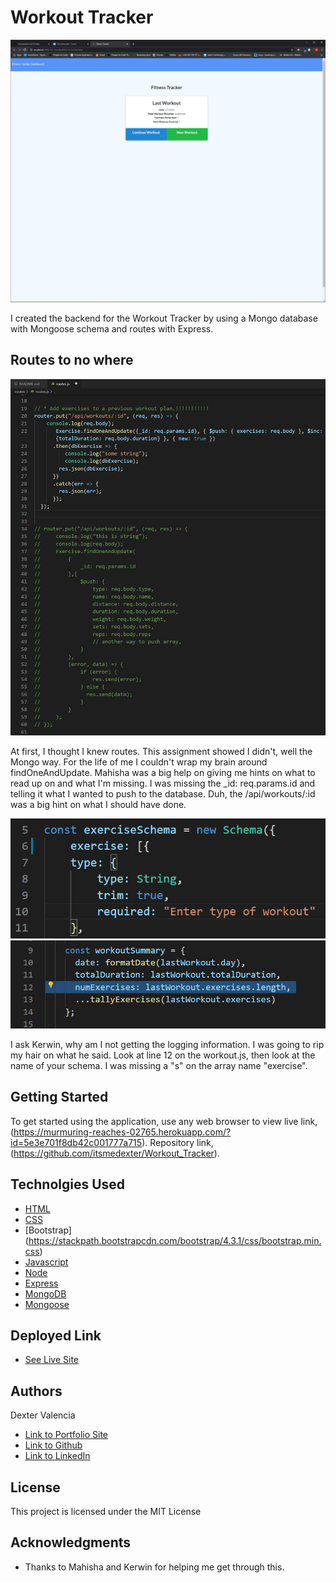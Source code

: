 # Workout Tracker

![Finally! Up and running](seeders/fitness_tracker_17.gif)

I created the backend for the Workout Tracker by using a Mongo database with Mongoose schema and routes with Express. 

## Routes to no where

![OMG](seeders/routes1.jpg)

At first, I thought I knew routes. This assignment showed I didn't, well the Mongo way. For the life of me I couldn't wrap my brain around findOneAndUpdate. Mahisha was a big help on giving me hints on what to read up on and what I'm missing. I was missing the _id: req.params.id and telling it what I wanted to push to the database. Duh, the /api/workouts/:id was a big hint on what I should have done.

![OMG](seeders/schema.jpg)
![OMG](seeders/workoutjs.jpg)

I ask Kerwin, why am I not getting the logging information. I was going to rip my hair on what he said. Look at line 12 on the workout.js, then look at the name of your schema. I was missing a "s" on the array name "exercise".

## Getting Started

To get started using the application, use any web browser to view live link, (https://murmuring-reaches-02765.herokuapp.com/?id=5e3e701f8db42c001777a715). Repository link, (https://github.com/itsmedexter/Workout_Tracker).

## Technolgies Used

* [HTML](https://developer.mozilla.org/en-US/docs/Web/HTML)
* [CSS](https://developer.mozilla.org/en-US/docs/Web/CSS)
* [Bootstrap] (https://stackpath.bootstrapcdn.com/bootstrap/4.3.1/css/bootstrap.min.css)
* [Javascript](https://developer.mozilla.org/en-US/docs/Web/JavaScript)
* [Node](https://nodejs.org/en/)
* [Express](https://expressjs.com/)
* [MongoDB](https://www.mongodb.com/)
* [Mongoose](https://mongoosejs.com)


## Deployed Link

* [See Live Site](https://murmuring-reaches-02765.herokuapp.com/?id=5e3e701f8db42c001777a715)


## Authors

Dexter Valencia 

- [Link to Portfolio Site](https://github.com/itsmedexter/Workout_Tracker)
- [Link to Github](https://github.com/itsmedexter)
- [Link to LinkedIn](https://www.linkedin.com/in/dextervalencia/)

## License

This project is licensed under the MIT License 

## Acknowledgments

* Thanks to Mahisha and Kerwin for helping me get through this.  
